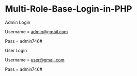 # Multi-Role-Base-Login-in-PHP

Admin Login

Username = admin@gmail.com

Pass = admin746#

User Login

Username = user@gmail.com

Pass = admin746#
